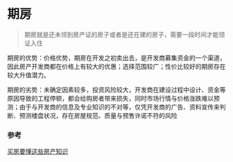 # 期房

> 期房就是还未领到房产证的房子或者是还在建的房子，需要一段时间才能领证入住

期房的优势：价格优势，期房在开发之初卖出去，是开发商募集资金的一个渠道，因此房产开发商都在价格上有较大的优惠；选择范围较广；性价比较好的期房存在较大升值潜力。

期房的劣势：未确定因素较多，投资风险较大，开发商在建设过程中设计、资金等原因导致的工程停顿，都会给购房者带来损失，同时市场行情与价格涨跌难以预测；由于与开发商的信息及专业知识的不对等，仅凭开发商的广告、资料宣传来判断、预测楼盘状况，存在房屋规范、质量与预售许诺不符的风险

### 参考

[买房要懂这些房产知识](https://zhuanlan.zhihu.com/p/143878233)

